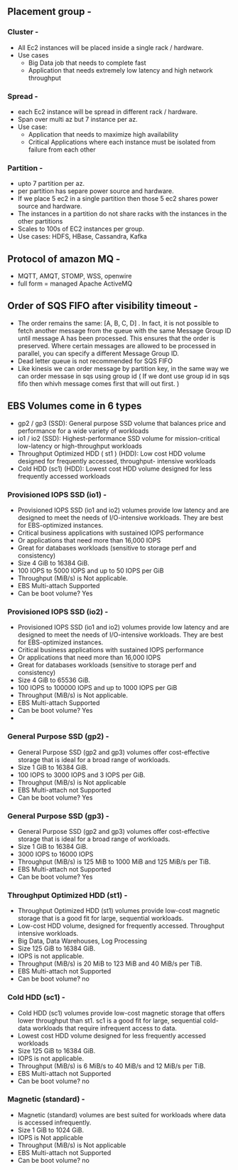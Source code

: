 ## Placement group -
### Cluster - 
- All Ec2 instances will be placed inside a single rack / hardware.
- Use cases
     - Big Data job that needs to complete fast
     - Application that needs extremely low latency and high network throughput

### Spread - 
- each Ec2 instance will be spread in different rack / hardware.
- Span over multi az but 7 instance per az.
- Use case: 
    -  Application that needs to maximize high availability
    -  Critical Applications where each instance must be isolated from failure from each other

### Partition -
- upto 7 partition per az.
- per partition has separe power source and hardware.
- If we place 5 ec2 in a single partition then those 5 ec2 shares power source and hardware.
- The instances in a partition do not share racks with the instances in the other partitions
- Scales to 100s of EC2 instances per group.
- Use cases: HDFS, HBase, Cassandra, Kafka


## Protocol of amazon MQ -

- MQTT, AMQT, STOMP, WSS, openwire
- full form = managed Apache ActiveMQ

## Order of SQS FIFO after visibility timeout -
- The order remains the same: [A, B, C, D] . In fact, it is not possible to fetch another message from the queue with the same Message Group ID until message A has been processed. This ensures that the order is preserved. Where certain messages are allowed to be processed in parallel, you can specify a different Message Group ID.
- Dead letter queue is not recommended for SQS FIFO
- Like kinesis we can order message by partition key, in the same way we can order messase in sqs using group id ( If we dont use group id in sqs fifo then whivh message comes first that will out first. )


##  EBS Volumes come in 6 types
- gp2 / gp3 (SSD): General purpose SSD volume that balances price and performance for 
a wide variety of workloads
- io1 / io2 (SSD): Highest-performance SSD volume for mission-critical low-latency or 
high-throughput workloads
- Throughput Optimized HDD ( st1 ) (HDD): Low cost HDD volume designed for frequently accessed, throughput- intensive workloads
- Cold HDD (sc1) (HDD): Lowest cost HDD volume designed for less frequently accessed workloads

### Provisioned IOPS SSD (io1) -
- Provisioned IOPS SSD (io1 and io2) volumes provide low latency and are designed to meet the needs of I/O-intensive workloads. They are best for EBS-optimized instances.
- Critical business applications with sustained IOPS performance
- Or applications that need more than 16,000 IOPS
- Great for databases workloads (sensitive to storage perf and consistency)
- Size 4 GiB to 16384 GiB. 
- 100 IOPS to 5000 IOPS and up to 50 IOPS per GiB
- Throughput (MiB/s) is Not applicable.
- EBS Multi-attach Supported
- Can be boot volume?	Yes
### Provisioned IOPS SSD (io2) -
- Provisioned IOPS SSD (io1 and io2) volumes provide low latency and are designed to meet the needs of I/O-intensive workloads. They are best for EBS-optimized instances.
- Critical business applications with sustained IOPS performance
- Or applications that need more than 16,000 IOPS
- Great for databases workloads (sensitive to storage perf and consistency)
- Size 4 GiB to 65536 GiB. 
- 100 IOPS to 100000 IOPS and up to 1000 IOPS per GiB
- Throughput (MiB/s) is Not applicable.
- EBS Multi-attach Supported
- Can be boot volume?	Yes
- 
### General Purpose SSD (gp2) - 
- General Purpose SSD (gp2 and gp3) volumes offer cost-effective storage that is ideal for a broad range of workloads.
- Size 1 GiB to 16384 GiB. 
- 100 IOPS to 3000 IOPS and 3 IOPS per GiB.
- Throughput (MiB/s) is Not applicable
- EBS Multi-attach not Supported
- Can be boot volume?	Yes
### General Purpose SSD (gp3) - 
- General Purpose SSD (gp2 and gp3) volumes offer cost-effective storage that is ideal for a broad range of workloads.
- Size 1 GiB to 16384 GiB. 
- 3000 IOPS to 16000 IOPS 
- Throughput (MiB/s) is 125 MiB to 1000 MiB and 125 MiB/s per TiB.
- EBS Multi-attach not Supported
- Can be boot volume?	Yes

### Throughput Optimized HDD (st1) -
- Throughput Optimized HDD (st1) volumes provide low-cost magnetic storage that is a good fit for large, sequential workloads.
- Low-cost HDD volume, designed for frequently accessed. Throughput intensive workloads.
- Big Data, Data Warehouses, Log Processing
- Size 125 GiB to 16384 GiB. 
- IOPS is not applicable.
- Throughput (MiB/s) is 20 MiB to 123 MiB and 40 MiB/s per TiB.
- EBS Multi-attach not Supported
- Can be boot volume?	no
### Cold HDD (sc1) -
- Cold HDD (sc1) volumes provide low-cost magnetic storage that offers lower throughput than st1. sc1 is a good fit for large, sequential cold-data workloads that require infrequent access to data.
- Lowest cost HDD volume designed for less frequently accessed workloads
- Size 125 GiB to 16384 GiB. 
- IOPS is not applicable.
- Throughput (MiB/s) is 6 MiB/s to 40 MiB/s and 12 MiB/s per TiB.
- EBS Multi-attach not Supported
- Can be boot volume?	no

### Magnetic (standard) -
- Magnetic (standard) volumes are best suited for workloads where data is accessed infrequently.
- Size 1 GiB to 1024 GiB. 
- IOPS is Not applicable
- Throughput (MiB/s) is Not applicable
- EBS Multi-attach not Supported
- Can be boot volume?	no
